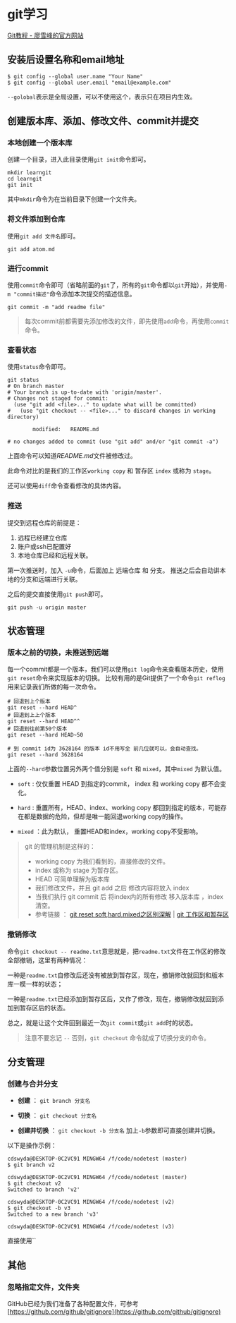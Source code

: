 # git学习

[Git教程 - 廖雪峰的官方网站](http://www.liaoxuefeng.com/wiki/0013739516305929606dd18361248578c67b8067c8c017b000)

## 安装后设置名称和email地址

```git
$ git config --global user.name "Your Name"
$ git config --global user.email "email@example.com"
```

`--golobal`表示是全局设置，可以不使用这个，表示只在项目内生效。


## 创建版本库、添加、修改文件、commit并提交

### 本地创建一个版本库

创建一个目录，进入此目录使用`git init`命令即可。

```
mkdir learngit
cd learngit
git init
```

其中`mkdir`命令为在当前目录下创建一个文件夹。

### 将文件添加到仓库

使用`git add 文件名`即可。

```
git add atom.md
```

### 进行commit

使用`commit`命令即可（省略前面的`git`了，所有的`git`命令都以`git`开始），并使用`-m "commit描述"`命令添加本次提交的描述信息。

```
git commit -m "add readme file"
```

> 每次commit前都需要先添加修改的文件，即先使用`add`命令，再使用`commit`命令。

### 查看状态

使用`status`命令即可。

```git:n
git status
# On branch master
# Your branch is up-to-date with 'origin/master'.
# Changes not staged for commit:
  (use "git add <file>..." to update what will be committed)
#   (use "git checkout -- <file>..." to discard changes in working directory)

        modified:   README.md

# no changes added to commit (use "git add" and/or "git commit -a")

```
上面命令可以知道*README.md*文件被修改过。

此命令对比的是我们的工作区`working copy` 和 暂存区 `index` 或称为 `stage`。

还可以使用`diff`命令查看修改的具体内容。




### 推送

提交到远程仓库的前提是：

1. 远程已经建立仓库
2. 账户或ssh已配置好  
3. 本地仓库已经和远程关联。

第一次推送时，加入 `-u`命令，后面加上 远端仓库 和 分支。 推送之后会自动讲本地的分支和远端进行关联。

之后的提交直接使用`git push`即可。

```git:n
git push -u origin master
```

## 状态管理

### 版本之前的切换，未推送到远端

每一个commit都是一个版本，我们可以使用`git log`命令来查看版本历史，使用` git reset`命令来实现版本的切换。
比较有用的是Git提供了一个命令`git reflog`用来记录我们所做的每一次命令。

```git:n
# 回退到上个版本
git reset --hard HEAD^ 
# 回退到上上个版本
git reset --hard HEAD^^ 
# 回退到往前第50个版本
git reset --hard HEAD~50

# 到 commit id为 3628164 的版本 id不用写全 前几位就可以，会自动查找。
git reset --hard 3628164
```

上面的`--hard`参数位置另外两个值分别是 `soft` 和 `mixed`，其中`mixed` 为默认值。

- `soft` : 仅仅重置 HEAD 到指定的commit， index 和  working copy 都不会变化。

- `hard` : 重置所有，HEAD、index、working copy 都回到指定的版本，可能存在都是数据的危险，但却是唯一能回退working copy的操作。

- `mixed` ：此为默认， 重置HEAD和index，working copy不受影响。

> git 的管理机制是这样的： 
> - working copy 为我们看到的，直接修改的文件。 
> - index 或称为 stage 为暂存区。 
> - HEAD 可简单理解为版本库 
> - 我们修改文件，并且 git add 之后 修改内容将放入 index  
> - 当我们执行 git commit 后
将index内的所有修改 移入版本库 ，index清空。  
> - 参考链接 ：  [git reset
soft,hard,mixed之区别深解](http://www.cnblogs.com/kidsitcn/p/4513297.html)  |  [git
工作区和暂存区](http://www.liaoxuefeng.com/wiki/0013739516305929606dd18361248578c67b8067c8c017b000/0013745374151782eb658c5a5ca454eaa451661275886c6000)


### 撤销修改

命令`git checkout -- readme.txt`意思就是，把`readme.txt`文件在工作区的修改全部撤销，这里有两种情况：

一种是`readme.txt`自修改后还没有被放到暂存区，现在，撤销修改就回到和版本库一模一样的状态；

一种是`readme.txt`已经添加到暂存区后，又作了修改，现在，撤销修改就回到添加到暂存区后的状态。

总之，就是让这个文件回到最近一次`git commit`或`git add`时的状态。

> 注意不要忘记 `--` 否则，`git checkout` 命令就成了切换分支的命令。

## 分支管理

### 创建与合并分支

- **创建** ： `git branch 分支名`

- **切换** ： `git checkout 分支名`

- **创建并切换** ： `git checkout -b 分支名` 加上`-b`参数即可直接创建并切换。

以下是操作示例：

```git:n
cdswyda@DESKTOP-0C2VC91 MINGW64 /f/code/nodetest (master)
$ git branch v2

cdswyda@DESKTOP-0C2VC91 MINGW64 /f/code/nodetest (master)
$ git checkout v2
Switched to branch 'v2'

cdswyda@DESKTOP-0C2VC91 MINGW64 /f/code/nodetest (v2)
$ git checkout -b v3
Switched to a new branch 'v3'

cdswyda@DESKTOP-0C2VC91 MINGW64 /f/code/nodetest (v3)
```

直接使用``


## 其他

### 忽略指定文件，文件夹

GitHub已经为我们准备了各种配置文件，可参考 [https://github.com/github/gitignore](https://github.com/github/gitignore)
